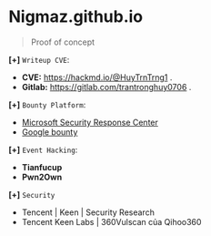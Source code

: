 # Nigmaz.github.io

> Proof of concept

__[+]__ `Writeup CVE`:

- __CVE:__ https://hackmd.io/@HuyTrnTrng1 .
- __Gitlab:__ https://gitlab.com/trantronghuy0706 .

__[+]__ `Bounty Platform`:
- [Microsoft Security Response Center](https://www.microsoft.com/en-us/msrc/bounty)
- [Google bounty](https://google.github.io/security-research/kernelctf/rules.html)

__[+]__ `Event Hacking`: 
- __Tianfucup__
- __Pwn2Own__

__[+]__ `Security`
- Tencent | Keen | Security Research
- Tencent Keen Labs | 360Vulscan của Qihoo360

